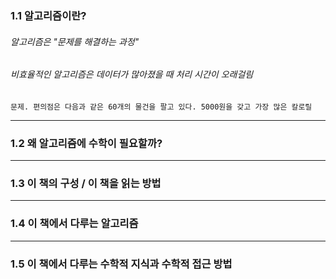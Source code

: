 ### 1.1 알고리즘이란?
###### 알고리즘은 "문제를 해결하는 과정"
###### 비효율적인 알고리즘은 데이터가 많아졌을 때 처리 시간이 오래걸림

`문제. 편의점은 다음과 같은 60개의 물건을 팔고 있다. 5000원을 갖고 가장 많은 칼로릴`

---
### 1.2 왜 알고리즘에 수학이 필요할까?

---
### 1.3 이 책의 구성 / 이 책을 읽는 방법

---
### 1.4 이 책에서 다루는 알고리즘

---
### 1.5 이 책에서 다루는 수학적 지식과 수학적 접근 방법
